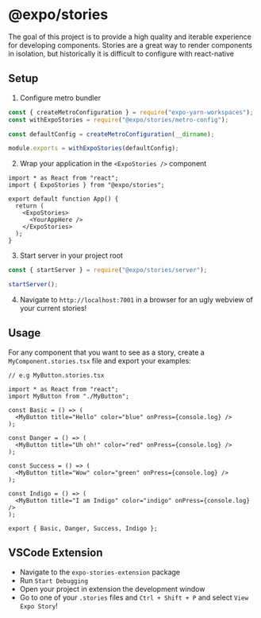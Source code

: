 # @expo/stories

The goal of this project is to provide a high quality and iterable experience for developing components. Stories are a great way to render components in isolation, but historically it is difficult to configure with react-native

## Setup

1. Configure metro bundler

```js
const { createMetroConfiguration } = require("expo-yarn-workspaces");
const withExpoStories = require("@expo/stories/metro-config");

const defaultConfig = createMetroConfiguration(__dirname);

module.exports = withExpoStories(defaultConfig);
```

2. Wrap your application in the `<ExpoStories />` component

```tsx
import * as React from "react";
import { ExpoStories } from "@expo/stories";

export default function App() {
  return (
    <ExpoStories>
      <YourAppHere />
    </ExpoStories>
  );
}
```

3. Start server in your project root


```js
const { startServer } = require("@expo/stories/server");

startServer();
```

4. Navigate to `http://localhost:7001` in a browser for an ugly webview of your current stories!


## Usage

For any component that you want to see as a story, create a `MyComponent.stories.tsx` file and export your examples:

```tsx
// e.g MyButton.stories.tsx

import * as React from "react";
import MyButton from "./MyButton";

const Basic = () => (
  <MyButton title="Hello" color="blue" onPress={console.log} />
);

const Danger = () => (
  <MyButton title="Uh oh!" color="red" onPress={console.log} />
);

const Success = () => (
  <MyButton title="Wow" color="green" onPress={console.log} />
);

const Indigo = () => (
  <MyButton title="I am Indigo" color="indigo" onPress={console.log} />
);

export { Basic, Danger, Success, Indigo };
```

## VSCode Extension

- Navigate to the `expo-stories-extension` package
- Run `Start Debugging`
- Open your project in extension the development window
- Go to one of your `.stories` files and `Ctrl + Shift + P` and select `View Expo Story`!
